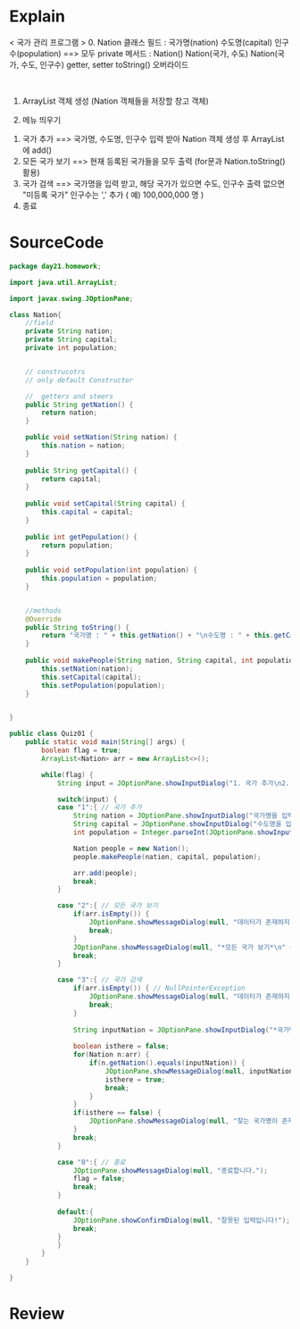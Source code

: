 # Explain
< 국가 관리 프로그램 >
0. Nation 클래스 
필드 : 국가명(nation) 수도명(capital) 인구수(population) ==> 모두 private 
메서드 : 
Nation() 
Nation(국가, 수도)
Nation(국가, 수도, 인구수)
getter, setter 
toString() 오버라이드 

​
1. ArrayList 객체 생성 (Nation 객체들을 저장할 창고 객체) 
​

2. 메뉴 띄우기
1) 국가 추가 ==> 국가명, 수도명, 인구수 입력 받아 Nation 객체 생성 후 ArrayList에 add()
2) 모든 국가 보기 ==> 현재 등록된 국가들을 모두 출력 (for문과 Nation.toString() 활용)
3) 국가 검색 ==> 국가명을 입력 받고, 해당 국가가 있으면 수도, 인구수 출력
없으면 "미등록 국가"
인구수는 ',' 추가 ( 예) 100,000,000 명 ) 
0) 종료 

# SourceCode
```java
package day21.homework;

import java.util.ArrayList;

import javax.swing.JOptionPane;

class Nation{
	//field
	private String nation;
	private String capital;
	private int population;


	// construcotrs
	// only default Constructor

	//  getters and steers
	public String getNation() {
		return nation;
	}

	public void setNation(String nation) {
		this.nation = nation;
	}
	
	public String getCapital() {
		return capital;
	}
	
	public void setCapital(String capital) {
		this.capital = capital;
	}
	
	public int getPopulation() {
		return population;
	}
	
	public void setPopulation(int population) {
		this.population = population;
	}


	//methods
	@Override
	public String toString() {
		return "국가명 : " + this.getNation() + "\n수도명 : " + this.getCapital() + "\n인구수 : " + this.getPopulation() + "\n";
	}
	
	public void makePeople(String nation, String capital, int population) {
		this.setNation(nation);
		this.setCapital(capital);
		this.setPopulation(population);
	}


}

public class Quiz01 {
	public static void main(String[] args) {
		boolean flag = true;
		ArrayList<Nation> arr = new ArrayList<>();

		while(flag) {
			String input = JOptionPane.showInputDialog("1. 국가 추가\n2. 모든 국가 보기\n3. 국가 검색\n0. 종료");

			switch(input) {
			case "1":{ // 국가 추가
				String nation = JOptionPane.showInputDialog("국가명을 입력하세요");
				String capital = JOptionPane.showInputDialog("수도명을 입력하세요");
				int population = Integer.parseInt(JOptionPane.showInputDialog("인구수를 입력하세요"));

				Nation people = new Nation();
				people.makePeople(nation, capital, population);

				arr.add(people);
				break;
			}

			case "2":{ // 모든 국가 보기
				if(arr.isEmpty()) {
					JOptionPane.showMessageDialog(null, "데이터가 존재하지 않습니다.");
					break;
				}
				JOptionPane.showMessageDialog(null, "*모든 국가 보기*\n" + arr); // arr.toString()
				break;
			}

			case "3":{ // 국가 검색
				if(arr.isEmpty()) { // NullPointerException 
					JOptionPane.showMessageDialog(null, "데이터가 존재하지 않습니다.");
					break;
				}
				
				String inputNation = JOptionPane.showInputDialog("*국가명 찾기* \n국가명을 입력하세요");
				
				boolean isthere = false;
				for(Nation n:arr) {
					if(n.getNation().equals(inputNation)) {
						JOptionPane.showMessageDialog(null, inputNation + "\n수도명 : " + n.getCapital() + "\n인구수 : " + n.getPopulation());
						isthere = true;
						break;
					}
				}
				if(isthere == false) {
					JOptionPane.showMessageDialog(null, "찾는 국가명이 존재하지 않습니다.");
				}
				break;
			}

			case "0":{ // 종료
				JOptionPane.showMessageDialog(null, "종료합니다.");
				flag = false;
				break;
			}
			
			default:{
				JOptionPane.showConfirmDialog(null, "잘못된 입력입니다!");
				break;
			}
			}
		}
	}

}
```

# Review

